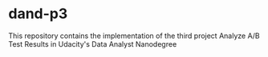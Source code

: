 # dand-p3
This repository contains the implementation of the third project Analyze A/B Test Results in Udacity's Data Analyst Nanodegree
